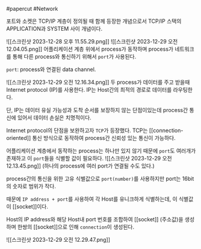 #papercut #Network 

포트와 소켓은 TCP/IP 계층이 정의될 때 함께 등장한 개념으로서  TCP/IP 스택의 APPLICATION과 SYSTEM 사이 개념이다. 

![[스크린샷 2023-12-28 오후 11.55.29.png]]
![[스크린샷 2023-12-29 오전 12.04.05.png]]
어플리케이션 계층 위에서 process가 동작하며 process가 네트워크를 통해 다른 process와 통신하기 위해서 `port`가 사용된다.

`port`: process와 연결된 data channel.

![[스크린샷 2023-12-29 오전 12.16.34.png]]
두 process가 데이터를 주고 받을때 Internet protocol (IP)를 사용한다. IP는 Host간의 최적의 경로로 데이터를 라우팅한다.

단, IP는 데이터 유실 가능성과 도착 순서를 보장하지 않는 단점이있는데 process간 통신에 있어서 데이터 손실은 치명적이다.

Internet protocol의 단점을 보완하고자 `TCP`가 등장했다.
TCP는 [[connection-oriented]] 통신 방식으로 동작하여 process간 신뢰성 있는 통신이 가능하다.

어플리케이션 계층에서 동작하는 process는 하나만 있지 않기 때문에 `port`도 여러개가 존재하고 이 `port`들을 식별할 값이 필요하다.
![[스크린샷 2023-12-29 오전 12.13.45.png]]
(하나의 process에 여러 port가 연결될 수도 있다.)

process간의 통신을 위한 고유 식별값으로 `port(number)`를 사용하지만 port는 16bit의 숫자로 범위가 작다.

때문에 `IP address + port`를 사용하여 각 Host를 유니크하게 식별하는데, 이 식별값이 [[socket]]이다.

Host의 IP address와 해당 Host내 port 번호를 조합하여 [[socket]] (주소값)을 생성하며 한쌍의 [[socket]]으로 인해 `connection`이 생성된다.

![[스크린샷 2023-12-29 오전 12.29.47.png]]
